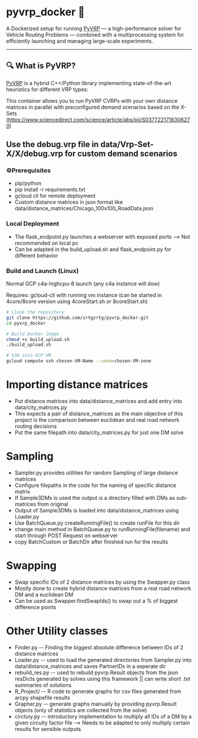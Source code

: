# pyvrp_docker 🚚

A Dockerized setup for running [PyVRP](https://github.com/PyVRP/PyVRP) — a high-performance solver for Vehicle Routing Problems — combined with a multiprocessing system for efficiently launching and managing large-scale experiments.

---

## 🔍 What is PyVRP?

[PyVRP](https://github.com/PyVRP/PyVRP) is a hybrid C++/Python library implementing state-of-the-art heuristics for different VRP types:

This container allows you to run PyVRP CVRPs with your own distance matrices in parallel with preconfigured demand scenarios based on the X-Sets (https://www.sciencedirect.com/science/article/abs/pii/S0377221716306270) 

Use the debug.vrp file in data/Vrp-Set-X/X/debug.vrp for custom demand scenarios
---

### ⚙️Prerequisites

- pip/python
- pip install -r requirements.txt
- gcloud cli for remote deployment
- Custom distance matrices in json format like data/distance_matrices/Chicago_100x100_RoadData.json

### Local Deployment
- The flask_endpoint.py launches a webserver with exposed ports --> Not recommended on local pc
- Can be adapted in the build_upload.sh and flask_endpoint.py for different behavior


### Build and Launch (Linux)

Normal GCP c4a-highcpu-8 launch (any c4a instance will dow)

Requires: gcloud-cli with running vm instance (can be started in 4core/8core version using 4coreStart.sh or 8coreStart.sh)

```bash
# Clone the repository
git clone https://github.com/zrtgzrtg/pyvrp_docker.git
cd pyvrp_docker

# Build Docker image
chmod +x build_upload.sh
./build_upload.sh

# SSH into GCP VM
gcloud compute ssh chosen-VM-Name --zone=chosen-VM-zone
```

# Importing distance matrices

- Put distance matrices into data/distance_matrices and add entry into data/city_matrices.py
- This expects a pair of distance_matrices as the main objective of this project is the comparison between euclidean and real road network routing decisions
- Put the same filepath into data/city_matrices.py for just one DM solve

# Sampling

- Sampler.py provides utilities for random Sampling of large distance matrices
- Configure filepaths in the code for the naming of specific distance matrix
- If Sample3DMs is used the output is a directory filled with DMs as sub-matrices from original
- Output of Sample3DMs is loaded into data/distance_matrices using Loader.py
- Use BatchQueue.py createRunningFile() to create runFile for this dir
- change main method in BatchQueue.py to runRunningFile(filename) and start through POST Request on webserver
- copy BatchCustom or BatchDir after finished run for the results

# Swapping

- Swap specific IDs of 2 distance matrices by using the Swapper.py class
- Mostly done to create hybrid distance matrices from a real road network DM and a euclidean DM
- Can be used as Swapper.findSwapIds() to swap out a % of biggest difference points

# Other Utility classes

- Finder.py -- Finding the biggest absolute difference between IDs of 2 distance matrices
- Loader.py -- used to load the generated directories from Sampler.py into data/distance_matrices and saves PartnerIDs in a seperate dir
- rebuild_res.py -- used to rebuild pyvrp.Result objects from the json resDicts generated by solves using this framework || can write short .txt summaries of solutions
- R_Project/ -- R code to generate graphs for csv files generated from arcpy shapefile results
- Grapher.py -- generate graphs manually by providing pyvrp.Result objects (only of statistics are collected from the solve)
- circtuiy.py -- introductory implementation to multiply all IDs of a DM by a given circuity factor file --> Needs to be adapted to only multiply certain results for sensible outputs


